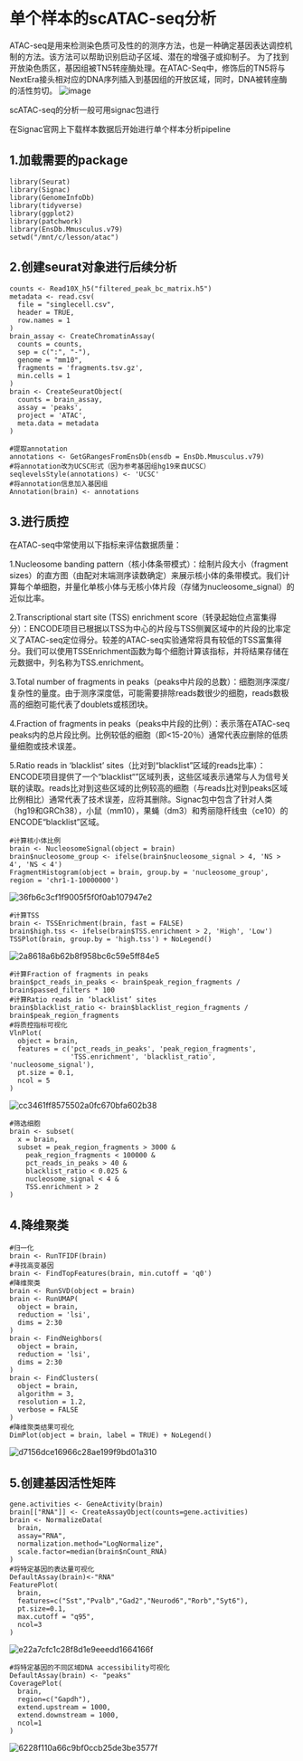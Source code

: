 # 单个样本的scATAC-seq分析
ATAC-seq是用来检测染色质可及性的的测序方法，也是一种确定基因表达调控机制的方法。该方法可以帮助识别启动子区域、潜在的增强子或抑制子。
为了找到开放染色质区，基因组被TN5转座酶处理。在ATAC-Seq中，修饰后的TN5将与NextEra接头相对应的DNA序列插入到基因组的开放区域，同时，DNA被转座酶的活性剪切。
![image](https://user-images.githubusercontent.com/112565216/191719399-311aabbd-9c9f-41e4-954d-5dcf7d8aa478.png)

scATAC-seq的分析一般可用signac包进行

在Signac官网上下载样本数据后开始进行单个样本分析pipeline
## 1.加载需要的package
```
library(Seurat)
library(Signac)
library(GenomeInfoDb)
library(tidyverse)
library(ggplot2)
library(patchwork)
library(EnsDb.Mmusculus.v79)
setwd("/mnt/c/lesson/atac")
```

## 2.创建seurat对象进行后续分析
```
counts <- Read10X_h5("filtered_peak_bc_matrix.h5")
metadata <- read.csv(
  file = "singlecell.csv",
  header = TRUE,
  row.names = 1
)
brain_assay <- CreateChromatinAssay(
  counts = counts,
  sep = c(":", "-"),
  genome = "mm10",
  fragments = 'fragments.tsv.gz',
  min.cells = 1
)
brain <- CreateSeuratObject(
  counts = brain_assay,
  assay = 'peaks',
  project = 'ATAC',
  meta.data = metadata
)
```



```
#提取annotation
annotations <- GetGRangesFromEnsDb(ensdb = EnsDb.Mmusculus.v79)
#将annotation改为UCSC形式（因为参考基因组hg19来自UCSC）
seqlevelsStyle(annotations) <- 'UCSC'
#将annotation信息加入基因组
Annotation(brain) <- annotations
```

## 3.进行质控

在ATAC-seq中常使用以下指标来评估数据质量：

1.Nucleosome banding pattern（核小体条带模式）：绘制片段大小（fragment sizes）的直方图（由配对末端测序读数确定）来展示核小体的条带模式。我们计算每个单细胞，并量化单核小体与无核小体片段（存储为nucleosome_signal）的近似比率。

2.Transcriptional start site (TSS) enrichment score（转录起始位点富集得分）：ENCODE项目已根据以TSS为中心的片段与TSS侧翼区域中的片段的比率定义了ATAC-seq定位得分。较差的ATAC-seq实验通常将具有较低的TSS富集得分。我们可以使用TSSEnrichment函数为每个细胞计算该指标，并将结果存储在元数据中，列名称为TSS.enrichment。

3.Total number of fragments in peaks（peaks中片段的总数）：细胞测序深度/复杂性的量度。由于测序深度低，可能需要排除reads数很少的细胞，reads数极高的细胞可能代表了doublets或核团块。

4.Fraction of fragments in peaks（peaks中片段的比例）：表示落在ATAC-seq peaks内的总片段比例。比例较低的细胞（即<15-20％）通常代表应删除的低质量细胞或技术误差。

5.Ratio reads in ‘blacklist’ sites（比对到“blacklist”区域的reads比率）：ENCODE项目提供了一个“blacklist“”区域列表，这些区域表示通常与人为信号关联的读取。reads比对到这些区域的比例较高的细胞（与reads比对到peaks区域比例相比）通常代表了技术误差，应将其删除。Signac包中包含了针对人类（hg19和GRCh38），小鼠（mm10），果蝇（dm3）和秀丽隐杆线虫（ce10）的ENCODE“blacklist”区域。

```
#计算核小体比例
brain <- NucleosomeSignal(object = brain)
brain$nucleosome_group <- ifelse(brain$nucleosome_signal > 4, 'NS > 4', 'NS < 4')
FragmentHistogram(object = brain, group.by = 'nucleosome_group', region = 'chr1-1-10000000')
```
![36fb6c3cf1f9005f5f0f0ab107947e2](https://user-images.githubusercontent.com/112565216/191746499-ef1bb91b-c92a-4cea-8ac7-44a7ae6c6a9b.png)

```
#计算TSS
brain <- TSSEnrichment(brain, fast = FALSE)
brain$high.tss <- ifelse(brain$TSS.enrichment > 2, 'High', 'Low')
TSSPlot(brain, group.by = 'high.tss') + NoLegend()
```
![2a8618a6b62b8f958bc6c59e5ff84e5](https://user-images.githubusercontent.com/112565216/191746586-5d9574b6-70e8-4dab-a1df-578f408729b9.png)

```
#计算Fraction of fragments in peaks
brain$pct_reads_in_peaks <- brain$peak_region_fragments / brain$passed_filters * 100
#计算Ratio reads in ‘blacklist’ sites
brain$blacklist_ratio <- brain$blacklist_region_fragments / brain$peak_region_fragments
#将质控指标可视化
VlnPlot(
  object = brain,
  features = c('pct_reads_in_peaks', 'peak_region_fragments',
               'TSS.enrichment', 'blacklist_ratio', 'nucleosome_signal'),
  pt.size = 0.1,
  ncol = 5
)
```
![cc3461ff8575502a0fc670bfa602b38](https://user-images.githubusercontent.com/112565216/191747295-d31bfcd4-f3d3-4a44-a021-bc6f2c0556af.png)

```
#筛选细胞
brain <- subset(
  x = brain,
  subset = peak_region_fragments > 3000 &
    peak_region_fragments < 100000 &
    pct_reads_in_peaks > 40 &
    blacklist_ratio < 0.025 &
    nucleosome_signal < 4 &
    TSS.enrichment > 2
)

```
## 4.降维聚类
```
#归一化
brain <- RunTFIDF(brain)
#寻找高变基因
brain <- FindTopFeatures(brain, min.cutoff = 'q0')
#降维聚类
brain <- RunSVD(object = brain)
brain <- RunUMAP(
  object = brain,
  reduction = 'lsi',
  dims = 2:30
)
brain <- FindNeighbors(
  object = brain,
  reduction = 'lsi',
  dims = 2:30
)
brain <- FindClusters(
  object = brain,
  algorithm = 3,
  resolution = 1.2,
  verbose = FALSE
)
#降维聚类结果可视化
DimPlot(object = brain, label = TRUE) + NoLegend()
```
![d7156dce16966c28ae199f9bd01a310](https://user-images.githubusercontent.com/112565216/191746832-e38a950e-4293-412a-90ea-2f6c4e6b8d54.png)

## 5.创建基因活性矩阵
```
gene.activities <- GeneActivity(brain)
brain[["RNA"]] <- CreateAssayObject(counts=gene.activities)
brain <- NormalizeData(
  brain,
  assay="RNA",
  normalization.method="LogNormalize",
  scale.factor=median(brain$nCount_RNA)
)
#将特定基因的表达量可视化
DefaultAssay(brain)<-"RNA"
FeaturePlot(
  brain,
  features=c("Sst","Pvalb","Gad2","Neurod6","Rorb","Syt6"),
  pt.size=0.1,
  max.cutoff = "q95",
  ncol=3
)
```
![e22a7cfc1c28f8d1e9eeedd1664166f](https://user-images.githubusercontent.com/112565216/191747850-c35ae1a1-f235-4bbb-868d-238bb6d5a969.png)

```
#将特定基因的不同区域DNA accessibility可视化
DefaultAssay(brain) <- "peaks"
CoveragePlot(
  brain,
  region=c("Gapdh"),
  extend.upstream = 1000,
  extend.downstream = 1000,
  ncol=1
)
```
![6228f110a66c9bf0ccb25de3be3577f](https://user-images.githubusercontent.com/112565216/191747236-fa415a07-de85-401c-a1f3-ba114fe5e1a9.png)

